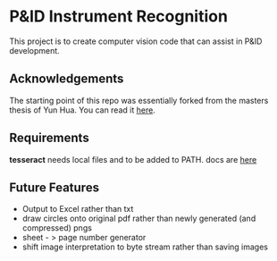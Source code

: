 # P&ID Instrument Recognition


This project is to create computer vision code that can assist in P&ID development.




## Acknowledgements
The starting point of this repo was essentially forked from the masters thesis of Yun Hua. You can read it [here](https://aaltodoc.aalto.fi/bitstream/handle/123456789/112881/master_Hua_Yun_2022.pdf?sequence=1&isAllowed=y).


## Requirements 
**tesseract** needs local files and to be added to PATH. docs are [here](https://pypi.org/project/pytesseract/)


## Future Features
- Output to Excel rather than txt
- draw circles onto original pdf rather than newly generated (and compressed) pngs
- sheet - > page number generator
- shift image interpretation to byte stream rather than saving images
